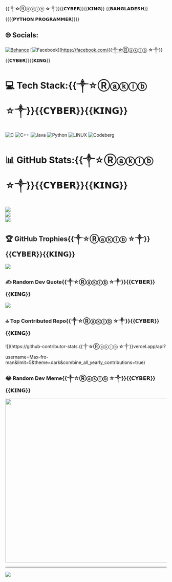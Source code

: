 {{༒☆Ⓡⓐⓚⓘⓑ ☆༒}}{{𝗖𝗬𝗕𝗘𝗥}}{{𝗞𝗜𝗡𝗚}}
{{𝗕𝗔𝗡𝗚𝗟𝗔𝗗𝗘𝗦𝗛}}{{{{𝗣𝗬𝗧𝗛𝗢𝗡 𝗣𝗥𝗢𝗚𝗥𝗔𝗠𝗠𝗘𝗥}}}}

## 🌐 Socials:
[![Behance](https://img.shields.io/badge/Behance-1769ff?logo=behance&logoColor=white)](https://behance.net/Max-fro-man) [![Facebook](https://img.shields.io/badge/Facebook-%231877F2.svg?logo=Facebook&logoColor=white)](https://facebook.com/{{༒☆Ⓡⓐⓚⓘⓑ ☆༒}}{{𝗖𝗬𝗕𝗘𝗥}}{{𝗞𝗜𝗡𝗚}}

# 💻 Tech Stack:{{༒☆Ⓡⓐⓚⓘⓑ ☆༒}}{{𝗖𝗬𝗕𝗘𝗥}}{{𝗞𝗜𝗡𝗚}}
![C](https://img.shields.io/badge/c-%2300599C.svg?style=for-the-badge&logo=c&logoColor=white) ![C++](https://img.shields.io/badge/c++-%2300599C.svg?style=for-the-badge&logo=c%2B%2B&logoColor=white) ![Java](https://img.shields.io/badge/java-%23ED8B00.svg?style=for-the-badge&logo=java&logoColor=white) ![Python](https://img.shields.io/badge/python-3670A0?style=for-the-badge&logo=python&logoColor=ffdd54) ![LINUX](https://img.shields.io/badge/Linux-FCC624?style=for-the-badge&logo=linux&logoColor=black) ![Codeberg](https://img.shields.io/badge/Codeberg-2185D0?style=for-the-badge&logo=Codeberg&logoColor=white)
# 📊 GitHub Stats:{{༒☆Ⓡⓐⓚⓘⓑ ☆༒}}{{𝗖𝗬𝗕𝗘𝗥}}{{𝗞𝗜𝗡𝗚}}
![](https://github-readme-stats.vercel.app/api?username=Max-fro-man&theme=dark&hide_border=false&include_all_commits=true&count_private=true)<br/>
![](https://github-readme-streak-stats.herokuapp.com/?user=Max-fro-man&theme=dark&hide_border=false)<br/>
![](https://github-readme-stats.vercel.app/api/top-langs/?username=Max-fro-man&theme=dark&hide_border=false&include_all_commits=true&count_private=true&layout=compact)

## 🏆 GitHub Trophies{{༒☆Ⓡⓐⓚⓘⓑ ☆༒}}{{𝗖𝗬𝗕𝗘𝗥}}{{𝗞𝗜𝗡𝗚}}
![](https://github-profile-trophy.vercel.app/?username=Max-fro-man&theme=radical&no-frame=false&no-bg=false&margin-w=4)

### ✍️ Random Dev Quote{{༒☆Ⓡⓐⓚⓘⓑ ☆༒}}{{𝗖𝗬𝗕𝗘𝗥}}{{𝗞𝗜𝗡𝗚}}
![](https://quotes-github-readme.vercel.app/api?type=horizontal&theme=radical)

### 🔝 Top Contributed Repo{{༒☆Ⓡⓐⓚⓘⓑ ☆༒}}{{𝗖𝗬𝗕𝗘𝗥}}{{𝗞𝗜𝗡𝗚}}
![](https://github-contributor-stats.{{༒☆Ⓡⓐⓚⓘⓑ ☆༒}}vercel.app/api?username=Max-fro-man&limit=5&theme=dark&combine_all_yearly_contributions=true)

### 😂 Random Dev Meme{{༒☆Ⓡⓐⓚⓘⓑ ☆༒}}{{𝗖𝗬𝗕𝗘𝗥}}{{𝗞𝗜𝗡𝗚}}
<img src="https://rm.up.railway.app/" width="512px"/>

---
[![](https://visitcount.itsvg.in/api?id=Max-fro-man&icon=0&color=0)](https://visitcount.itsvg.in)

<!-- Proudly created with GPRM ( https://gprm.itsvg.in ) -->
